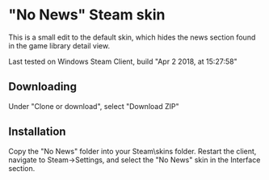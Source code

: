 # "No News" Steam skin

This is a small edit to the default skin, which hides the news section found in the game library detail view.

Last tested on Windows Steam Client, build "Apr 2 2018, at 15:27:58"

## Downloading

Under "Clone or download", select "Download ZIP"

## Installation

Copy the "No News" folder into your Steam\skins folder. Restart the client, navigate to Steam->Settings, and select the "No News" skin in the Interface section.

